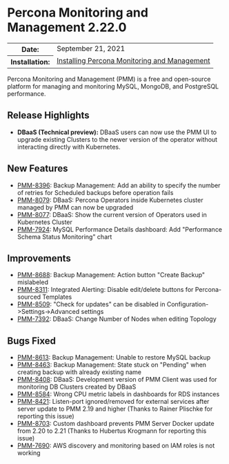 # Percona Monitoring and Management 2.22.0

<table class="docutils field-list" frame="void" rules="none">
  <colgroup>
    <col class="field-name">
    <col class="field-body">
  </colgroup>
  <tbody valign="top">
    <tr class="field-odd field">
      <th class="field-name">Date:</th>
      <td class="field-body">September 21, 2021</td>
    </tr>
    <tr class="field-even field">
      <th class="field-name">Installation:</th>
      <td class="field-body">
        <a class="reference external" href="https://www.percona.com/software/pmm/quickstart">Installing Percona Monitoring and Management</a></td>
    </tr>
  </tbody>
</table>

Percona Monitoring and Management (PMM) is a free and open-source platform for managing and monitoring MySQL, MongoDB, and PostgreSQL performance.

## Release Highlights

- **DBaaS (Technical preview):** DBaaS users can now use the PMM UI to upgrade existing Clusters to the newer version of the operator without interacting directly with Kubernetes.

## New Features

- [PMM-8396](https://jira.percona.com/browse/PMM-8396): Backup Management: Add an ability to specify the number of retries for Scheduled backups before operation fails
- [PMM-8079](https://jira.percona.com/browse/PMM-8079): DBaaS: Percona Operators inside Kubernetes cluster managed by PMM can now be upgraded
- [PMM-8077](https://jira.percona.com/browse/PMM-8077): DBaaS: Show the current version of Operators used in Kubernetes Cluster
- [PMM-7924](https://jira.percona.com/browse/PMM-7924): MySQL Performance Details dashboard: Add "Performance Schema Status Monitoring" chart

## Improvements

- [PMM-8688](https://jira.percona.com/browse/PMM-8688): Backup Management: Action button "Create Backup" mislabeled
- [PMM-8311](https://jira.percona.com/browse/PMM-8311): Integrated Alerting: Disable edit/delete buttons for Percona-sourced Templates
- [PMM-8509](https://jira.percona.com/browse/PMM-8509): "Check for updates" can be disabled in Configuration->Settings->Advanced settings
- [PMM-7392](https://jira.percona.com/browse/PMM-7392): DBaaS: Change Number of Nodes when editing Topology

## Bugs Fixed

- [PMM-8613](https://jira.percona.com/browse/PMM-8613): Backup Management: Unable to restore MySQL backup
- [PMM-8463](https://jira.percona.com/browse/PMM-8463): Backup Management: State stuck on "Pending" when creating backup with already existing name
- [PMM-8408](https://jira.percona.com/browse/PMM-8408): DBaaS: Development version of PMM Client was used for monitoring DB Clusters created by DBaaS
- [PMM-8584](https://jira.percona.com/browse/PMM-8584): Wrong CPU metric labels in dashboards for RDS instances
- [PMM-8421](https://jira.percona.com/browse/PMM-8421): Listen-port ignored/removed for external services after server update to PMM 2.19 and higher (Thanks to Rainer Plischke for reporting this issue)
- [PMM-8703](https://jira.percona.com/browse/PMM-8703): Custom dashboard prevents PMM Server Docker update from 2.20 to 2.21 (Thanks to Hubertus Krogmann for reporting this issue)
- [PMM-7690](https://jira.percona.com/browse/PMM-7690): AWS discovery and monitoring based on IAM roles is not working
